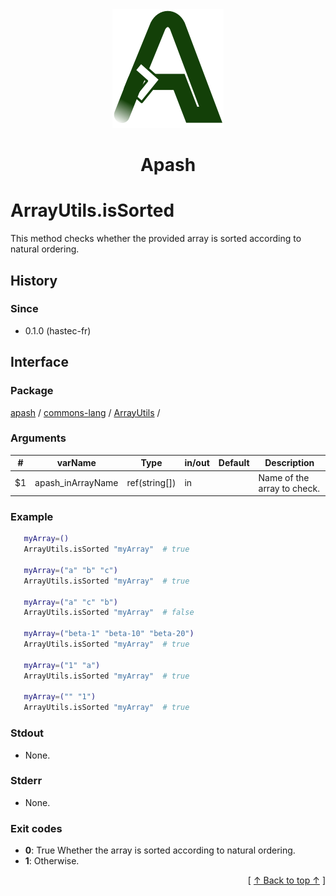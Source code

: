 
<div align='center' id='apash-top'>
  <a href='https://github.com/hastec-fr/apash'>
    <img alt='apash-logo' src='../../../../../../assets/apash-logo.svg'/>
  </a>

  # Apash
</div>


# ArrayUtils.isSorted
This method checks whether the provided array is sorted according to natural ordering.

## History
### Since
  * 0.1.0 (hastec-fr)

## Interface
### Package
<!-- apash.packageBegin -->
[apash](../../../apash.md) / [commons-lang](../../commons-lang.md) / [ArrayUtils](../ArrayUtils.md) / 
<!-- apash.packageEnd -->

### Arguments
 | #      | varName        | Type          | in/out   | Default    | Description                          |
 |--------|----------------|---------------|----------|------------|--------------------------------------|
 | $1     | apash_inArrayName    | ref(string[]) | in       |            | Name of the array to check.          |

### Example
 ```bash
    myArray=()
    ArrayUtils.isSorted "myArray"  # true

    myArray=("a" "b" "c")
    ArrayUtils.isSorted "myArray"  # true

    myArray=("a" "c" "b")
    ArrayUtils.isSorted "myArray"  # false

    myArray=("beta-1" "beta-10" "beta-20")
    ArrayUtils.isSorted "myArray"  # true

    myArray=("1" "a")
    ArrayUtils.isSorted "myArray"  # true
   
    myArray=("" "1")
    ArrayUtils.isSorted "myArray"  # true
 ```

### Stdout
  * None.
### Stderr
  * None.

### Exit codes
  * **0**: True Whether the array is sorted according to natural ordering.
  * **1**: Otherwise.

  <div align='right'>[ <a href='#apash-top'>↑ Back to top ↑</a> ]</div>

